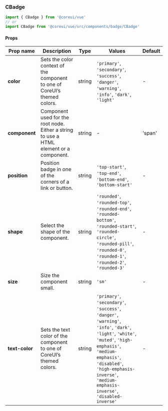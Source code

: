 ### CBadge

```jsx
import { CBadge } from '@coreui/vue'
// or
import CBadge from '@coreui/vue/src/components/badge/CBadge'
```

#### Props

| Prop name      | Description                                                                             | Type   | Values                                                                                                                                                                                                                                                    | Default |
| -------------- | --------------------------------------------------------------------------------------- | ------ | --------------------------------------------------------------------------------------------------------------------------------------------------------------------------------------------------------------------------------------------------------- | ------- |
| **color**      | Sets the color context of the component to one of CoreUI’s themed colors.               | string | `'primary'`, `'secondary'`, `'success'`, `'danger'`, `'warning'`, `'info'`, `'dark'`, `'light'`                                                                                                                                                           | -       |
| **component**  | Component used for the root node. Either a string to use a HTML element or a component. | string | -                                                                                                                                                                                                                                                         | 'span'  |
| **position**   | Position badge in one of the corners of a link or button.                               | string | `'top-start'`, `'top-end'`, `'bottom-end'`, `'bottom-start'`                                                                                                                                                                                              | -       |
| **shape**      | Select the shape of the component.                                                      | string | `'rounded'`, `'rounded-top'`, `'rounded-end'`, `'rounded-bottom'`, `'rounded-start'`, `'rounded-circle'`, `'rounded-pill'`, `'rounded-0'`, `'rounded-1'`, `'rounded-2'`, `'rounded-3'`                                                                    | -       |
| **size**       | Size the component small.                                                               | string | `'sm'`                                                                                                                                                                                                                                                    | -       |
| **text-color** | Sets the text color of the component to one of CoreUI’s themed colors.                  | string | `'primary'`, `'secondary'`, `'success'`, `'danger'`, `'warning'`, `'info'`, `'dark'`, `'light'`, `'white'`, `'muted'`, `'high-emphasis'`, `'medium-emphasis'`, `'disabled'`, `'high-emphasis-inverse'`, `'medium-emphasis-inverse'`, `'disabled-inverse'` | -       |
